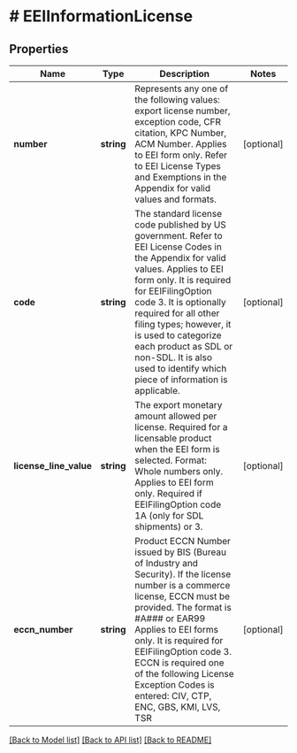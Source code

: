# # EEIInformationLicense

## Properties

Name | Type | Description | Notes
------------ | ------------- | ------------- | -------------
**number** | **string** | Represents any one of the following values: export license number, exception code, CFR citation, KPC Number, ACM Number.  Applies to EEI form only.  Refer to EEI License Types and Exemptions in the Appendix  for valid values and formats. | [optional]
**code** | **string** | The standard license code published by US government.  Refer to EEI License Codes in the Appendix for valid values.  Applies to EEI form only. It is required for EEIFilingOption code 3. It is optionally required for all other filing types; however, it is used to categorize each product as SDL or non-SDL.  It is also used to identify which piece of information is applicable. | [optional]
**license_line_value** | **string** | The export monetary amount allowed per license. Required for a licensable product when the EEI form is selected. Format: Whole numbers only.  Applies to EEI form only. Required if EEIFilingOption code 1A (only for SDL shipments) or 3. | [optional]
**eccn_number** | **string** | Product ECCN Number issued by BIS (Bureau of Industry and Security). If the license number is a commerce license, ECCN must be provided. The format is #A### or EAR99  Applies to EEI forms only. It is required for EEIFilingOption code 3. ECCN is required one of the following License Exception Codes is entered: CIV, CTP, ENC, GBS, KMI, LVS, TSR | [optional]

[[Back to Model list]](../../README.md#models) [[Back to API list]](../../README.md#endpoints) [[Back to README]](../../README.md)
